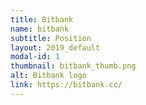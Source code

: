 ```yaml
---
title: Bitbank
name: bitbank
subtitle: Position
layout: 2019_default
modal-id: 1
thumbnail: bitbank_thumb.png
alt: Bitbank logo
link: https://bitbank.cc/
---
```

